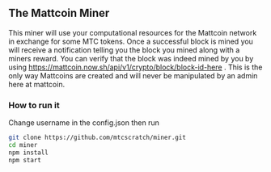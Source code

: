 ## The Mattcoin Miner
This miner will use your computational resources for the Mattcoin network in exchange for some
MTC tokens. Once a successful block is mined you will receive a notification telling you the block you mined along with a miners reward. You can verify
that the block was indeed mined by you by using https://mattcoin.now.sh/api/v1/crypto/block/block-id-here . This is the only way Mattcoins are created and will
never be manipulated by an admin here at mattcoin.

### How to run it
Change username in the config.json then run


```bash
git clone https://github.com/mtcscratch/miner.git
cd miner
npm install
npm start
```
